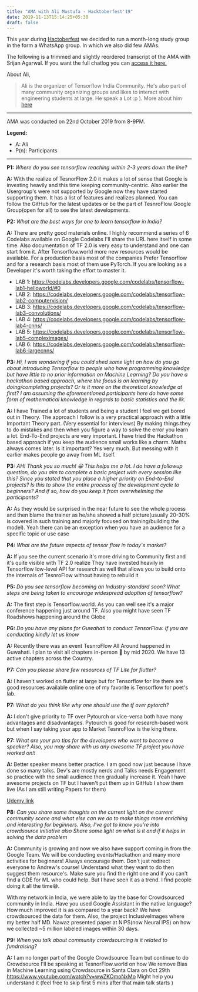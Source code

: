 ```yaml
---
title: "AMA with Ali Mustufa - Hacktoberfest'19"
date: 2019-11-13T15:14:25+05:30
draft: false
---
```


This year during [Hactoberfest](https://hacktoberfest.digitalocean.com/) we decided to run a month-long study group in the form a WhatsApp group. In which we also did few AMAs.

The following is a trimmed and slightly reordered transcript of the AMA with Srijan Agarwal. If you want the full chatlog you can [access it here.](https://hacktoberfest.fossassam.tech/chatlog.txt)

About Ali,

> Ali is the organizer of Tensorflow India Community. He's also part of many community organizing groups and likes to interact with engineering students at large. He speak a Lot :p ). More about him [here](https://iali.dev)


---
AMA was conducted on 22nd October 2019 from 8-9PM.

**Legend:**

- A: Ali
- P(n): Participants

---

**P1:** *Where do you see tensorflow reaching within 2-3 years down the line?*

**A:** With the realize of  TesnorFlow 2.0 it makes a lot of sense that Google is investing heavily and this time keeping community-centric. Also earlier the Usergroup's were not supported by Google now they have started supporting them. It has a list of features and realizes planned. You can follow the GitHub for the latest updates or be the part of TesnroFlow Google Group(open for all) to see the latest developments.

**P2:** *What are the best ways for one to learn tensorflow in India?*

**A:** There are pretty good materials online. I highly recommend a series of 6 Codelabs available on Google Codelabs I'll share the URL here itself in some time. Also documentation of TF 2.0 is very easy to understand and one can start from it. After Tensorflow.world more new resources would be available. For a production basis most of the companies Prefer Tensorflow and for a research basis most of them use PyTorch. If you are looking as a Developer it's worth taking the effort to master it.

- LAB 1: https://codelabs.developers.google.com/codelabs/tensorflow-lab1-helloworld/#0
- LAB 2: https://codelabs.developers.google.com/codelabs/tensorflow-lab2-computervision/
- LAB 3: https://codelabs.developers.google.com/codelabs/tensorflow-lab3-convolutions/
- LAB 4: https://codelabs.developers.google.com/codelabs/tensorflow-lab4-cnns/
- LAB 5: https://codelabs.developers.google.com/codelabs/tensorflow-lab5-compleximages/
- LAB 6: https://codelabs.developers.google.com/codelabs/tensorflow-lab6-largecnns/

**P3:** *Hi, I was wondering if you could shed some light on how do you go about introducing Tensorflow to people who have programming knowledge but have little to no prior information on Machine Learning? Do you have a hackathon based approach, where the focus is on learning by doing/completing projects? Or is it more on the theoretical knowledge at first? I am assuming the aforementioned participants here do have some form of mathematical knowledge in regards to basic statistics and the ilk.*

**A:** I have Trained a lot of students and being a student I feel we get bored out in Theory. The approach I follow is a very practical approach with a little Important Theory part. (Very essential for interviews) By making things they to do mistakes and then when you figure a way to solve the error you learn a lot. End-To-End projects are very important. I have tried the Hackathon based approach if you keep the audience small works like a charm. Maths always comes later. Is it important? Yes very much. But messing with it earlier makes people go away from ML itself.

**P3:** *AH! Thank you so much! 😀 This helps me a lot. I do have a followup question, do you aim to complete a basic project with every session like this? Since you stated that you place a higher priority on End-to-End projects? Is this to show the entire process of the development cycle to beginners? And if so, how do you keep it from overwhelming the participants?*

**A:** As they would be surprised in the near future to see the whole process and then blame the trainer as he/she showed a half picture(usually 20-30% is covered in such training and majorly focused on training/building the model). Yeah there can be an exception when you have an audience for a specific topic or use case

**P4:** *What are the future aspects of tensor flow in today's market?*

**A:** If you see the current scenario it's more driving to Community first and it's quite visible with TF 2.0 realize They have invested heavily in Tensorflow low-level API for research as well that allows you to build onto the internals of TesnroFlow without having to rebuild it

**P5:** *Do you see tensorflow becoming an Industry-standard soon? What steps are being taken to encourage widespread adoption of tensorflow?*

**A:** The first step is Tensorflow.world. As you can well see it's a major conference happening just around TF. Also you might have seen TF Roadshows happening around the Globe

**P6:** *Do you have any plans for Guwahati to conduct TensorFlow. If you are conducting kindly let us know*

**A:** Recently there was an event TesnroFlow All Around happened in Guwahati. I plan to visit all chapters in-person 🙌 by mid 2020. We have 13 active chapters across the Country.

**P7:** *Can you please share few resources of TF Lite for flutter?*

**A:** I haven't worked on flutter at large but for Tensorflow for lite there are good resources available online one of my favorite is Tensorflow for poet's lab.

**P7:** *What do you think like why one should use the tf over pytorch?*

**A:** I don't give priority to TF over Pytourch or vice-versa both have many advantages and disadvantages. Pytourch is good for research-based work but when I say taking your app to Market TesnroFlow is the king there.

**P7:** *What are your pro tips for the developers who want to become a speaker? Also, you may share with us any awesome TF project you have worked on!!*

**A:** Better speaker means better practice. I am good now just because I have done so many talks. Dev's are mostly nerds and Talks needs Engagement so practice with the small audience then gradually increase it. Yeah I have awesome projects on TF but I haven't put them up in GitHub I show them live (As I am still writing Papers for them)

[Udemy link](https://www.udacity.com/course/intro-to-tensorflow-for-deep-learning--ud187)

**P8:** *Can you share some thoughts on the current light on the current community scene and what else can we do to make things more enriching and interesting for beginners. Also, I've got to know you're into crowdsource initiative also Share some light on what is it and if it helps in solving the data problem*

**A:** Community is growing and now we also have support coming in from the Google Team. We will be conducting events/Hackathon and many more activities for beginners! Always encourage them. Don't just redirect everyone to Andrew's course! Understand what they want to do then suggest them resource's. Make sure you find the right one and if you can't find a GDE for ML who could help. But I have seen it as a trend. I find people doing it all the time😅.

With my network in India, we were able to lay the base for Crowdsourced community in India. Have you used Google Assistant in the native language? How much improved it is as compared to a year back? We have crowdsourced the data for them. Also, the project InclusiveImages where my better half MD. Nawaz presented paper at NIPS(now Neural IPS) on how we collected ~5 million labeled images within 30 days.

**P9:** *When you talk about community crowdsourcing is it related to fundraising?*

**A:** I am no longer part of the Google Crowdsource Team but continue to do Crowdsource 
I'll be speaking at TesnorFlow.world on how We remove Bias in Machine Learning using Crowdsource in Santa Clara on Oct 29th https://www.youtube.com/watch?v=wwZKOmoNxMo Might help you understand it (feel free to skip first 5 mins after that main talk starts )